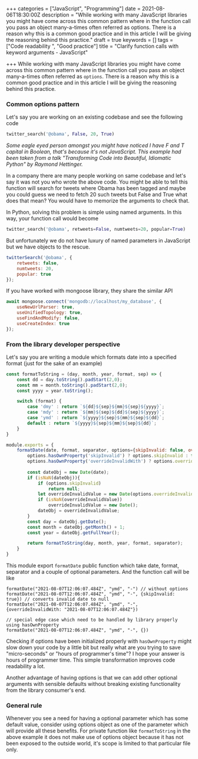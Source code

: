 +++
categories = ["JavaScript", "Programming"]
date = 2021-08-06T18:30:00Z
description = "While working with many JavaScript libraries you might have come across this common pattern where in the function call you pass an object many-a-times often referred as options. There is a reason why this is a common good practice and in this article I will be giving the reasoning behind this practice."
draft = true
keywords = []
tags = ["Code readability ", "Good practice"]
title = "Clarify function calls with keyword arguments - JavaScript"

+++
While working with many JavaScript libraries you might have come across this common pattern where in the function call you pass an object many-a-times often referred as `options`. There is a reason why this is a common good practice and in this article I will be giving the reasoning behind this practice.

### Common options pattern

Let's say you are working on an existing codebase and see the following code

```py
twitter_search('@obama', False, 20, True)
```

_Some eagle eyed person amongst you might have noticed I have F and T capital in Boolean, that's because it's not JavaScript. This example had been taken from a talk "Transforming Code into Beautiful, Idiomatic Python" by Raymond Hettinger._

In a company there are many people working on same codebase and let's say it was not you who wrote the above code. You might be able to tell this function will search for tweets where Obama has been tagged and maybe you could guess we need to fetch 20 such tweets but False and True what does that mean? You would have to memorize the arguments to check that.

In Python, solving this problem is simple using named arguments. In this way, your function call would become
```py
twitter_search('@obama', retweets=False, numtweets=20, popular=True)
```
But unfortunately we do not have luxury of named parameters in JavaScript but we have objects to the rescue.
```js
twitterSearch('@obama', {
	retweets: false,
    numtweets: 20,
    popular: true
});
```

If you have worked with mongoose library, they share the similar API
```js
await mongoose.connect('mongodb://localhost/my_database', {
    useNewUrlParser: true,
    useUnifiedTopology: true,
    useFindAndModify: false,
    useCreateIndex: true
});
```
### From the library developer perspective

Let's say you are writing a module which formats date into a specified format (just for the sake of an example)
```js
const formatToString = (day, month, year, format, sep) => {
    const dd = day.toString().padStart(2,0);
    const mm = month.toString().padStart(2,0);
    const yyyy = year.toString();

    switch (format) {
        case 'dmy' : return `${dd}${sep}${mm}${sep}${yyyy}`;
        case 'mdy' : return `${mm}${sep}${dd}${sep}${yyyy}`;
        case 'ymd' : return `${yyyy}${sep}${mm}${sep}${dd}`;
        default : return `${yyyy}${sep}${mm}${sep}${dd}`;
    }
}

module.exports = {
    formatDate(date, format, separator, options={skipInvalid: false, overrideInvalidWith: new Date()}) {
        options.hasOwnProperty('skipInvalid') ? options.skipInvalid : false;
        options.hasOwnProperty('overrideInvalidWith') ? options.overrideInvalidWith : new Date();
        
		const dateObj = new Date(date);
        if (isNaN(dateObj)){
            if (options.skipInvalid)
            	return null;
            let overrideInvalidValue = new Date(options.overrideInvalidWith);
            if (isNaN(overrideInvalidValue))
            	overrideInvalidValue = new Date();
            dateObj = overrideInvalidValue;
        }
        const day = dateObj.getDate();
        const month = dateObj.getMonth() + 1;
        const year = dateObj.getFullYear();

        return formatToString(day, month, year, format, separator);
    }
}
```
This module export `formatDate` public function which take date, format, separator and a couple of optional parameters. And the function call will be like

    formatDate("2021-08-07T12:06:07.484Z", "ymd", "-") // without options
    formatDate("2021-08-07T12:06:07.484Z", "ymd", "-", {skipInvalid: true}) // converts invalid date to null
    formatDate("2021-08-07T12:06:07.484Z", "ymd", "-", {overrideInvalidWith: "2021-08-07T12:06:07.484Z"})
    
    // special edge case which need to be handled by library properly using hasOwnProperty
    formatDate("2021-08-07T12:06:07.484Z", "ymd", "-", {})

Checking if options have been initialized properly with `hasOwnProperty` might slow down your code by a little bit but really what are you trying to save "micro-seconds" or "hours of programmer's time"? I hope your answer is hours of programmer time. This simple transformation improves code readability a lot. 

Another advantage of having options is that we can add other optional arguments with sensible defaults without breaking existing functionality from the library consumer's end.

### General rule

Whenever you see a need for having a optional parameter which has some default value, consider using options object as one of the parameter which will provide all these benefits. For private function like `formatToString` in the above example it does not make use of options object because it has not been exposed to the outside world,  it's scope is limited to that particular file only.